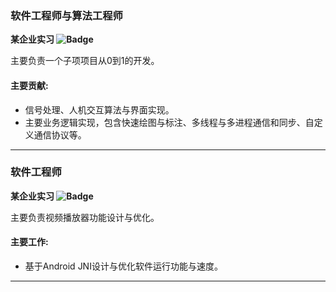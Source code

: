 



### **软件工程师与算法工程师**  
**某企业实习 ![Badge](https://img.shields.io/badge/%E4%B8%96%E7%95%8C%E4%BA%94%E7%99%BE%E5%BC%BA-blue)**  

主要负责一个子项项目从0到1的开发。

#### 主要贡献:  
- 信号处理、人机交互算法与界面实现。
- 主要业务逻辑实现，包含快速绘图与标注、多线程与多进程通信和同步、自定义通信协议等。
---

### **软件工程师**  
**某企业实习 ![Badge](https://img.shields.io/badge/%E4%B8%96%E7%95%8C%E4%BA%94%E7%99%BE%E5%BC%BA-blue)**  

主要负责视频播放器功能设计与优化。

#### 主要工作:  
- 基于Android JNI设计与优化软件运行功能与速度。
---